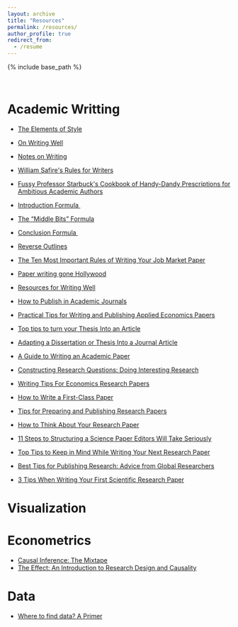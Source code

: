 ```yaml
---
layout: archive
title: "Resources"
permalink: /resources/
author_profile: true
redirect_from:
  - /resume
---
```


{% include base_path %}

<br>

Academic Writting
======

 *  [The Elements of Style](http://www.jlakes.org/ch/web/The-elements-of-style.pdf)
 
 *  [On Writing Well](https://www.amazon.com/Writing-Well-Classic-Guide-Nonfiction/dp/0060891548)
 
 *  [Notes on Writing](https://richard-langlois.uconn.edu/home/notes-on-writing/about-these-notes/ )
 
 *  [William Safire's Rules for Writers](http://pages.stern.nyu.edu/~wstarbuc/Writing/Safire.htm)

 *  [Fussy Professor Starbuck's Cookbook of Handy-Dandy Prescriptions for Ambitious Academic Authors](http://people.stern.nyu.edu/wstarbuc/Writing/Fussy.htm)

 *  [Introduction Formula ](https://blogs.ubc.ca/khead/research/research-advice/formula)

 *  [The “Middle Bits” Formula](https://marcfbellemare.com/wordpress/12797)

 *  [Conclusion Formula ](https://marcfbellemare.com/wordpress/12060)

 *  [Reverse Outlines](https://writing.wisc.edu/handbook/process/reverseoutlines/)

 *  [The Ten Most Important Rules of Writing Your Job Market Paper](http://home.bi.no/charlotte.ostergaard/students/tenruleswriting.pdf)

 *  [Paper writing gone Hollywood](https://www.science.org/doi/10.1126/science.355.6320.102)

 *  [Resources for Writing Well](https://static1.squarespace.com/static/57d5edcf197aea51693538dc/t/5f975fd031e9ee561a6dbd19/1603755986109/writing_0.pdf/)

 *  [How to Publish in Academic Journals](https://marcfbellemare.com/wordpress/wp-content/uploads/2017/06/BellemareAAEAEarlyCareerWorkshop.pdf)

 *  [Practical Tips for Writing and Publishing Applied Economics Papers](https://static1.squarespace.com/static/55e8ab64e4b0b55649c4ab64/t/59d73b99f43b5586a0484a22/1507277732282/beatty_shimshack_applied_econ_papers.pdf)

 *  [Top tips to turn your Thesis Into an Article](https://www.elsevier.com/connect/authors-update/eight-top-tips-to-help-you-turn-your-phd-thesis-into-an-article)

 *  [Adapting a Dissertation or Thesis Into a Journal Article](https://apastyle.apa.org/style-grammar-guidelines/research-publication/dissertation-thesis)

 *  [A Guide to Writing an Academic Paper](https://www.washingtonpost.com/blogs/answer-sheet/post/a-guide-to-writing-an-academic-paper/2012/01/18/gIQAjGCTCQ_blog.html)

 *  [Constructing Research Questions: Doing Interesting Research](https://methods.sagepub.com/book/constructing-research-questions)
 
 *  [Writing Tips For Economics Research Papers](https://www.people.fas.harvard.edu/~pnikolov/resources/writingtips.pdf)

 *  [How to Write a First-Class Paper](https://www.nature.com/articles/d41586-018-02404-4)

 *  [Tips for Preparing and Publishing Research Papers](https://www.karlwhelan.com/Teaching/isne_talk_sep07.pdf)

 *  [How to Think About Your Research Paper](https://kieranhealy.org/files/teaching/methods2.pdf)
 
 *  [11 Steps to Structuring a Science Paper Editors Will Take Seriously](https://www.elsevier.com/connect/11-steps-to-structuring-a-science-paper-editors-will-take-seriously)
 
 *  [Top Tips to Keep in Mind While Writing Your Next Research Paper](https://www.editage.com/all-about-publication/research/Top-tips-to-keep-in-mind-while-writing-your-next-research-paper.html)
 
 *  [Best Tips for Publishing Research: Advice from Global Researchers](https://www.aje.com/arc/tips-for-publishing-research/)
 
 *  [3 Tips When Writing Your First Scientific Research Paper](https://www.enago.com/academy/writing-first-scientific-research-paper/)
 

Visualization
======

Econometrics
======

 *  [Causal Inference: The Mixtape](https://mixtape.scunning.com/)
 *  [The Effect: An Introduction to Research Design and Causality](https://theeffectbook.net)


Data
======

 *  [Where to find data? A Primer](https://dsebastiantello.files.wordpress.com/2018/08/where-to-find-data-a-primer.pdf)








 

